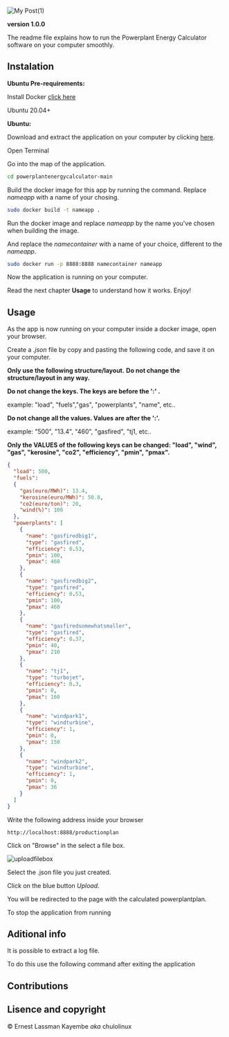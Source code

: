![My Post(1)](https://user-images.githubusercontent.com/65361748/120073861-6c55f000-c09a-11eb-82fd-58c42e8c02e2.png)


**version 1.0.0**

The readme file explains how to run the Powerplant Energy Calculator software on your computer smoothly.

## Instalation


**Ubuntu Pre-requirements:**

Install Docker [click here](https://docs.docker.com/engine/install/ubuntu/)

Ubuntu 20.04+

**Ubuntu:**

Download and extract the application on your computer by clicking [here](https://github.com/ernesto03/powerplantenergycalculator/archive/refs/heads/main.zip).

Open Terminal

Go into the map of the application.
```sh
cd powerplantenergycalculator-main
```
Build the docker image for this app by running the command. Replace *nameapp* with a name of your chosing.
```sh
sudo docker build -t nameapp .
```
Run the docker image and replace *nameapp* by the name you've chosen when building the image. 

And replace the *namecontainer* with a name of your choice, different to the *nameapp*.
```sh
sudo docker run -p 8888:8888 namecontainer nameapp
```
Now the application is running on your computer.

Read the next chapter **Usage** to understand how it works.
Enjoy!


## Usage

As the app is now running on your computer inside a docker image, open your browser.

Create a *.json* file by copy and pasting the following code, and save it on your computer.

**Only use the following structure/layout.**
**Do not change the structure/layout in any way.**

**Do not change the keys. The keys are before the ':' .**

example: "load", "fuels","gas", "powerplants", "name", etc..

**Do not change all the values. Values are after the ':'.**

example: "500", "13.4", "460", "gasfired", "tj1, etc..

**Only the VALUES of the following keys can be changed: "load", "wind", "gas", "kerosine", "co2", "efficiency", "pmin", "pmax".**

```json
{
  "load": 500,
  "fuels":
  {
    "gas(euro/MWh)": 13.4,
    "kerosine(euro/MWh)": 50.8,
    "co2(euro/ton)": 20,
    "wind(%)": 100
  },
  "powerplants": [
    {
      "name": "gasfiredbig1",
      "type": "gasfired",
      "efficiency": 0.53,
      "pmin": 100,
      "pmax": 460
    },
    {
      "name": "gasfiredbig2",
      "type": "gasfired",
      "efficiency": 0.53,
      "pmin": 100,
      "pmax": 460
    },
    {
      "name": "gasfiredsomewhatsmaller",
      "type": "gasfired",
      "efficiency": 0.37,
      "pmin": 40,
      "pmax": 210
    },
    {
      "name": "tj1",
      "type": "turbojet",
      "efficiency": 0.3,
      "pmin": 0,
      "pmax": 160
    },
    {
      "name": "windpark1",
      "type": "windturbine",
      "efficiency": 1,
      "pmin": 0,
      "pmax": 150
    },
    {
      "name": "windpark2",
      "type": "windturbine",
      "efficiency": 1,
      "pmin": 0,
      "pmax": 36
    }
  ]
}
```


Write the following address inside your browser 
```
http://localhost:8888/productionplan
```

Click on "Browse" in the select a file box.

![uploadfilebox](https://user-images.githubusercontent.com/65361748/120082510-c28b5900-c0c3-11eb-89f7-a0065bb043b6.png)

Select the .json file you just created.

Click on the blue button *Upload*.

You will be redirected to the page with the calculated powerplantplan.

To stop the application from running


## Aditional info

It is possible to extract a log file.

To do this use the following command after exiting the application


## Contributions


## Lisence and copyright

© Ernest Lassman Kayembe *aka* chulolinux
